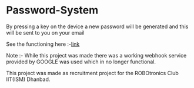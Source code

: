 # Password-System
By pressing a key on the device a new password will be generated and this will be sent to you on your email

See the functioning here :-[link](https://drive.google.com/file/d/1wEgeMAxBlDGu17wRp6l-N2aDhpFDH6sa/view?usp=sharing)

Note  :- While this project was made there was a working webhook service provided by GOOGLE was used which in no longer functional.

This project was made as recruitment project for the ROBOtronics Club IIT(ISM) Dhanbad.
